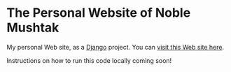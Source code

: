 # The Personal Website of Noble Mushtak #

My personal Web site, as a [Django](https://www.djangoproject.com/) project. You can [visit this Web site here](https://rebrand.ly/nhmsite).

Instructions on how to run this code locally coming soon!